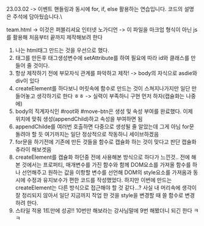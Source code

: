 23.03.02
-> 이벤트 핸들링과 동시에 for, if, else 활용하는 연습입니다.
코드의 설명은 주석에 담아뒀습니다.\

team.html
-> 이것은 퍼블리셔요 인터넷 노가디언
-> 이 파일을 마크업 형식이 아닌 js를 활용해 처음부터 끝까지 제작해보려 한다
1. 나는 html태그 만드는 것을 우선으로 했다.
2. 태그를 만든후 태그생성변수에 setAttribute를 하여 필요에 따라 id와 클래스를 만들어 줄 것이다.
3. 항상 제작하기 전에 부모자식 관계를 파악하고 제작! -> body의 자식으로 asdie와 div이 있다
4. createElement를 하다보니 머릿속에 함수로 만드는 것이 스쳐지나가지만 일단 만들어놓고 생각하기로 한다 ㅎㅎ -> 실력이 부족하니 구현 먼저 하자(캡슐화는 나중에)
5. body의 직계자식인 #root와 #move-btn은 생성 및 속성 부여를 완료했다.
이제 위치에 맞춰 생성(appendChild)하고 속성을 부여하면 됨
6. appendChilde를 여러번 호출하면 다중으로 생성될 줄 알았는데 그게 아님 for문 돌려야 할 듯 여기까지는 일단 정상적으로 작동하니 세이브하겠음
7. for문을 하기전에 기존에 만든 것들을 함수로 캡슐화 하는 것이 맞다고 판단 캡슐화 츄라이 해보겟음
8. createElement를 캡슐화 하던중 전에 사용해본 방식으로 하다가 느낀것..
전에 해본 것에서는 프로퍼티, 매개변수를 가진 함수와 함께 DOM요소를 가져올 함수를 하나 선언해주고 원하는 값을 이항할 변수를 선언해 DOM의 style요소를 가져옴과 동시에 수정과 유지보수가 편한 코드를 작성했었다.
하지만 이번에 만드는 createElement는 다른 방식으로 접근해야 할 것 같다...? 사실 내 머리속에 생각이 잘 정리되지 않아서 일단 지금까지 작업 한 것을 style을 변경할 때 쓸 함수로 변경하려 한다.
9. 스타일 적용 1트만에 성공!! 10번만 해보라는 강사님말에 9번 해봤더니 되긴 한다 ㅋㅋ 